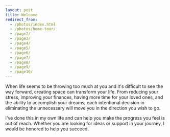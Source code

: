 ```yaml
---
layout: post
title: Welcome
redirect_from:
  - /photos/index.html
  - /photos/home-tour/
  - /page2/
  - /page3/
  - /page4/
  - /page5/
  - /page6/
  - /page7/
  - /page8/
  - /page9/
  - /page10/
---
```


When life seems to be throwing too much at you and it's difficult to see the way forward, creating space can transform your life. From reducing your stress, improving your finances, having more time for your loved ones, and the ability to accomplish your dreams; each intentional decision in eliminating the unnecessary will move you in the direction you wish to go.

I've done this in my own life and can help you make the progress you feel is out of reach. Whether you are looking for ideas or support in your journey, I would be honored to help you succeed.
